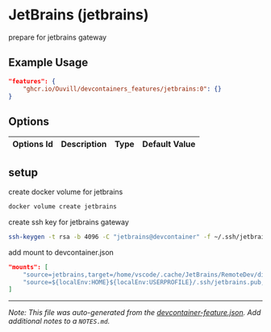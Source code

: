 
# JetBrains (jetbrains)

prepare for jetbrains gateway

## Example Usage

```json
"features": {
    "ghcr.io/Ouvill/devcontainers_features/jetbrains:0": {}
}
```

## Options

| Options Id | Description | Type | Default Value |
|-----|-----|-----|-----|


## setup

create docker volume for jetbrains

```bash
docker volume create jetbrains
```

create ssh key for jetbrains gateway

```bash
ssh-keygen -t rsa -b 4096 -C "jetbrains@devcontainer" -f ~/.ssh/jetbrains
```

add mount to devcontainer.json

```json
"mounts": [
    "source=jetbrains,target=/home/vscode/.cache/JetBrains/RemoteDev/dist,type=volume",
    "source=${localEnv:HOME}${localEnv:USERPROFILE}/.ssh/jetbrains.pub,target=/home/vscode/.ssh/authorized_keys,type=bind,consistency=cached,readonly",
]
```


---

_Note: This file was auto-generated from the [devcontainer-feature.json](https://github.com/Ouvill/devcontainers_features/blob/main/src/jetbrains/devcontainer-feature.json).  Add additional notes to a `NOTES.md`._
